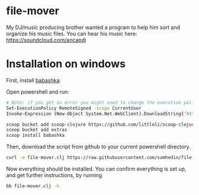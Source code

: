 # file-mover

My DJ/music producing brother wanted a program to help him sort and organize his music files.
You can hear his music here: https://soundcloud.com/ancapdj

# Installation on windows
First, install [babashka](https://github.com/babashka/babashka#windows "babashka"):

Open powershell and run:
```bash
# Note: if you get an error you might need to change the execution policy (i.e. enable Powershell) with
Set-ExecutionPolicy RemoteSigned -scope CurrentUser
Invoke-Expression (New-Object System.Net.WebClient).DownloadString('https://get.scoop.sh')

scoop bucket add scoop-clojure https://github.com/littleli/scoop-clojure
scoop bucket add extras
scoop install babashka
```

Then, download the script from github to your current powershell directory.
```bash 
curl -o file-mover.clj https://raw.githubusercontent.com/samhedin/file-mover/main/file-mover.clj
```

Now everything should be installed. You can confirm everything is set up, and get further instructions, by running
```bash
bb file-mover.clj -h
```
